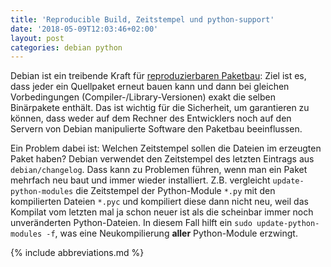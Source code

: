```yaml
---
title: 'Reproducible Build, Zeitstempel und python-support'
date: '2018-05-09T12:03:46+02:00'
layout: post
categories: debian python
---
```


Debian ist ein treibende Kraft für [reproduzierbaren Paketbau](https://wiki.debian.org/ReproducibleBuilds):
Ziel ist es, dass jeder ein Quellpaket erneut bauen kann und dann bei gleichen Vorbedingungen (Compiler-/Library-Versionen) exakt die selben Binärpakete enthält.
Das ist wichtig für die Sicherheit, um garantieren zu können, dass weder auf dem Rechner des Entwicklers noch auf den Servern von Debian manipulierte Software den Paketbau beeinflussen.

Ein Problem dabei ist:
Welchen Zeitstempel sollen die Dateien im erzeugten Paket haben?
Debian verwendet den Zeitstempel des letzten Eintrags aus `debian/changelog`.
Dass kann zu Problemen führen, wenn man ein Paket mehrfach neu baut und immer wieder installiert.
Z.B. vergleicht `update-python-modules` die Zeitstempel der Python-Module `*.py` mit den kompilierten Dateien `*.pyc` und kompiliert diese dann nicht neu, weil das Kompilat vom letzten mal ja schon neuer ist als die scheinbar immer noch unveränderten Python-Dateien.
In diesem Fall hilft ein `sudo update-python-modules -f`, was eine Neukompilierung **aller** Python-Module erzwingt.

{% include abbreviations.md %}
